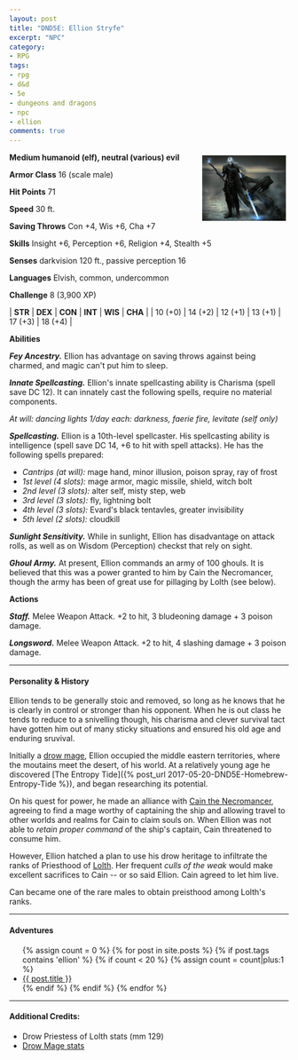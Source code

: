 ```yaml
---
layout: post
title: "DND5E: Ellion Stryfe"
excerpt: "NPC"
category:
- RPG
tags:
- rpg
- d&d
- 5e
- dungeons and dragons
- npc
- ellion
comments: true
---
```


<a href=""><img src="/images/extra/ellion.jpg" style="max-width: 30%; height: auto; float: right; margin: 5px"></a>

**Medium humanoid (elf), neutral (various) evil**

**Armor Class** 16 (scale male)

**Hit Points** 71

**Speed** 30 ft.

**Saving Throws** Con +4, Wis +6, Cha +7

**Skills** Insight +6, Perception +6, Religion +4, Stealth +5

**Senses** darkvision 120 ft., passive perception 16

**Languages** Elvish, common, undercommon

**Challenge** 8 (3,900 XP)

| **STR** | **DEX** | **CON** | **INT** | **WIS** | **CHA** |
| 10 (+0) | 14 (+2) | 12 (+1) | 13 (+1) | 17 (+3) | 18 (+4) |

**Abilities**

***Fey Ancestry.*** Ellion has advantage on saving throws against being charmed, and magic can't put him to sleep.

***Innate Spellcasting.*** Ellion's innate spellcasting ability is Charisma (spell save DC 12).  It can innately cast the following spells, require no material components.

*At will: dancing lights*
*1/day each:  darkness, faerie fire, levitate (self only)*

***Spellcasting.*** Ellion is a 10th-level spellcaster.  His spellcasting ability is intelligence (spell save DC 14, +6 to hit with spell attacks).  He has the following spells prepared:

- *Cantrips (at will):* mage hand, minor illusion, poison spray, ray of frost
- *1st level (4 slots):* mage armor, magic missile, shield, witch bolt
- *2nd level (3 slots):* alter self, misty step, web
- *3rd level (3 slots):* fly, lightning bolt
- *4th level (3 slots):* Evard's black tentavles, greater invisibility
- *5th level (2 slots):* cloudkill

***Sunlight Sensitivity.*** While in sunlight, Ellion has disadvantage on attack rolls, as well as on Wisdom (Perception) checkst that rely on sight.

***Ghoul Army.*** At present, Ellion commands an army of 100 ghouls.  It is believed that this was a power granted to him by Cain the Necromancer, though the army has been of great use for pillaging by Lolth (see below).

**Actions**

***Staff.*** Melee Weapon Attack.  +2 to hit, 3 bludeoning damage + 3 poison damage.

***Longsword.*** Melee Weapon Attack.  +2 to hit, 4 slashing damage + 3 poison damage.

---

#### Personality & History

Ellion tends to be generally stoic and removed, so long as he knows that he is clearly in control or stronger than his opponent.  When he is out class he tends to reduce to a snivelling though, his charisma and clever survival tact have gotten him out of many sticky situations and ensured his old age and enduring sruvival.

Initially a [drow mage](https://chisaipete.github.io/bestiary/creatures/drow-mage), Ellion occupied the middle eastern territories, where the moutains meet the desert, of his world.  At a relatively young age he discovered [The Entropy Tide]({% post_url 2017-05-20-DND5E-Homebrew-Entropy-Tide %}), and began researching its potential.

On his quest for power, he made an alliance with [Cain the Necromancer](https://www.dandwiki.com/wiki/Cain_the_Necromancer_(3.5e_Deity)), agreeing to find a mage worthy of captaining the ship and allowing travel to other worlds and realms for Cain to claim souls on.   When Ellion was not able to *retain proper command* of the ship's captain, Cain threatened to consume him.

However, Ellion hatched a plan to use his drow heritage to infiltrate the ranks of Priesthood of [Lolth](http://forgottenrealms.wikia.com/wiki/Lolth).  Her frequent *culls of the weak* would make excellent sacrifices to Cain -- or so said Ellion.  Cain agreed to let him live.

Can became one of the rare males to obtain preisthood among Lolth's ranks.

---

#### Adventures

<ul class="posts">
{% assign count = 0 %}
{% for post in site.posts %}
  {% if post.tags contains 'ellion' %}
    {% if count < 20 %}
      {% assign count = count|plus:1 %}
      <div class="post_info">
        <li>
          <a href="{{ post.url }}">{{ post.title }}</a>
        </li>
      </div>
    {% endif %}
  {% endif %}
{% endfor %}
</ul>

---

#### Additional Credits:

- Drow Priestess of Lolth stats (mm 129)
- [Drow Mage stats](https://chisaipete.github.io/bestiary/creatures/drow-mage)